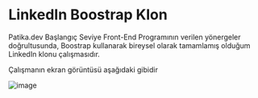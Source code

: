 # LinkedIn Boostrap Klon

Patika.dev Başlangıç Seviye Front-End Programının verilen yönergeler doğrultusunda,  Boostrap kullanarak bireysel olarak tamamlamış olduğum LinkedIn klonu çalışmasıdır.

Çalışmanın ekran görüntüsü aşağıdaki gibidir
 
![image](https://user-images.githubusercontent.com/95219001/198896084-92c5a70e-d5fa-4324-bcdb-c0b1460fb358.png)
